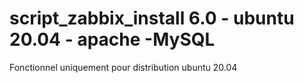 # script_zabbix_install 6.0 - ubuntu 20.04 - apache -MySQL

Fonctionnel uniquement pour distribution ubuntu 20.04
